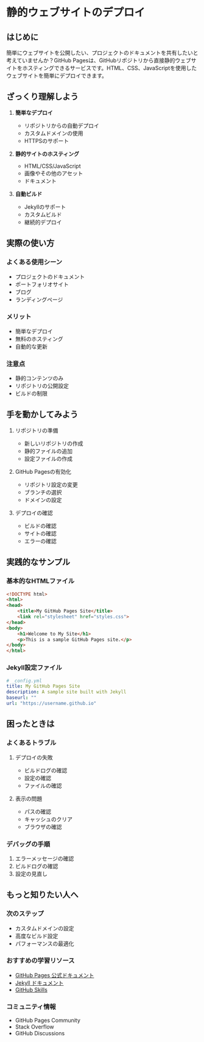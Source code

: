 # 静的ウェブサイトのデプロイ

## はじめに

簡単にウェブサイトを公開したい、プロジェクトのドキュメントを共有したいと考えていませんか？GitHub Pagesは、GitHubリポジトリから直接静的ウェブサイトをホスティングできるサービスです。HTML、CSS、JavaScriptを使用したウェブサイトを簡単にデプロイできます。

## ざっくり理解しよう

1. **簡単なデプロイ**
   - リポジトリからの自動デプロイ
   - カスタムドメインの使用
   - HTTPSのサポート

2. **静的サイトのホスティング**
   - HTML/CSS/JavaScript
   - 画像やその他のアセット
   - ドキュメント

3. **自動ビルド**
   - Jekyllのサポート
   - カスタムビルド
   - 継続的デプロイ

## 実際の使い方

### よくある使用シーン
- プロジェクトのドキュメント
- ポートフォリオサイト
- ブログ
- ランディングページ

### メリット
- 簡単なデプロイ
- 無料のホスティング
- 自動的な更新

### 注意点
- 静的コンテンツのみ
- リポジトリの公開設定
- ビルドの制限

## 手を動かしてみよう

1. リポジトリの準備
   - 新しいリポジトリの作成
   - 静的ファイルの追加
   - 設定ファイルの作成

2. GitHub Pagesの有効化
   - リポジトリ設定の変更
   - ブランチの選択
   - ドメインの設定

3. デプロイの確認
   - ビルドの確認
   - サイトの確認
   - エラーの確認

## 実践的なサンプル

### 基本的なHTMLファイル
```html
<!DOCTYPE html>
<html>
<head>
    <title>My GitHub Pages Site</title>
    <link rel="stylesheet" href="styles.css">
</head>
<body>
    <h1>Welcome to My Site</h1>
    <p>This is a sample GitHub Pages site.</p>
</body>
</html>
```

### Jekyll設定ファイル
```yaml
# _config.yml
title: My GitHub Pages Site
description: A sample site built with Jekyll
baseurl: ""
url: "https://username.github.io"
```

## 困ったときは

### よくあるトラブル
1. デプロイの失敗
   - ビルドログの確認
   - 設定の確認
   - ファイルの確認

2. 表示の問題
   - パスの確認
   - キャッシュのクリア
   - ブラウザの確認

### デバッグの手順
1. エラーメッセージの確認
2. ビルドログの確認
3. 設定の見直し

## もっと知りたい人へ

### 次のステップ
- カスタムドメインの設定
- 高度なビルド設定
- パフォーマンスの最適化

### おすすめの学習リソース
- [GitHub Pages 公式ドキュメント](https://docs.github.com/ja/pages)
- [Jekyll ドキュメント](https://jekyllrb.com/docs/)
- [GitHub Skills](https://skills.github.com/)

### コミュニティ情報
- GitHub Pages Community
- Stack Overflow
- GitHub Discussions
